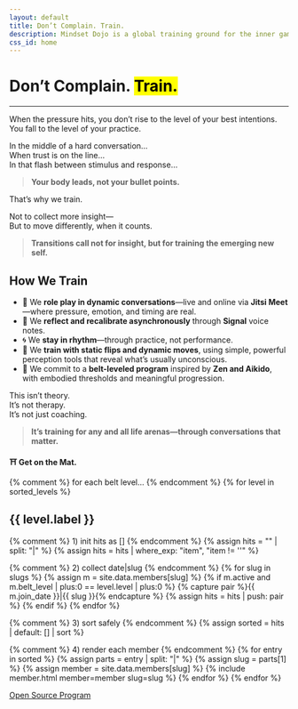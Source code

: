 ```yaml
---
layout: default
title: Don’t Complain. Train.
description: Mindset Dojo is a global training ground for the inner game of presence, leadership, and emotional clarity. For conversations that matter—across all life arenas.
css_id: home
---
```


<h1>Don’t Complain. <mark>Train.</mark></h1>
<hr>

<p>When the pressure hits, you don’t rise to the level of your best intentions.<br>
You fall to the level of your practice.</p>

<p>In the middle of a hard conversation…<br>
When trust is on the line…<br>
In that flash between stimulus and response…</p>

<blockquote><strong>Your body leads, not your bullet points.</strong></blockquote>

<p>That’s why we train.</p>

<p>Not to collect more insight—<br>
But to move differently, when it counts.</p>

<blockquote><strong>Transitions call not for insight, but for training the emerging new self.</strong></blockquote>

<h2>How We Train</h2>
<ul>
  <li>🥋 We <strong>role play in dynamic conversations</strong>—live and online via <strong>Jitsi Meet</strong>—where pressure, emotion, and timing are real.</li>
  <li>🔁 We <strong>reflect and recalibrate asynchronously</strong> through <strong>Signal</strong> voice notes.</li>
  <li>🌀 We <strong>stay in rhythm</strong>—through practice, not performance.</li>
  <li>🧭 We <strong>train with static flips and dynamic moves</strong>, using simple, powerful perception tools that reveal what’s usually unconscious.</li>
  <li>🎯 We commit to a <strong>belt-leveled program</strong> inspired by <strong>Zen and Aikido</strong>, with embodied thresholds and meaningful progression.</li>
</ul>

<p>This isn’t theory.<br>
It’s not therapy.<br>
It’s not just coaching.</p>

<blockquote><strong>It’s training for any and all life arenas—through conversations that matter.</strong></blockquote>

<p><strong>⛩️ Get on the Mat.</strong></p>

<div class="md-members">
  {% comment %} for each belt level… {% endcomment %}
  {% for level in sorted_levels %}
    <h2>{{ level.label }}</h2>

  {% comment %} 1) init hits as [] {% endcomment %}
    {% assign hits = "" | split: "|" %}
    {% assign hits = hits | where_exp: "item", "item != ''" %}

  {% comment %} 2) collect date|slug {% endcomment %}
    {% for slug in slugs %}
      {% assign m = site.data.members[slug] %}
      {% if m.active and m.belt_level | plus:0 == level.level | plus:0 %}
        {% capture pair %}{{ m.join_date }}|{{ slug }}{% endcapture %}
        {% assign hits = hits | push: pair %}
      {% endif %}
    {% endfor %}

  {% comment %} 3) sort safely {% endcomment %}
    {% assign sorted = hits | default: [] | sort %}

  {% comment %} 4) render each member {% endcomment %}
    {% for entry in sorted %}
      {% assign parts  = entry | split: "|" %}
      {% assign slug   = parts[1] %}
      {% assign member = site.data.members[slug] %}
      {% include member.html member=member slug=slug %}
    {% endfor %}
  {% endfor %}

</div>


<div class="md-cta-group">
    <a href="./program">Open Source Program</a>
</div>
